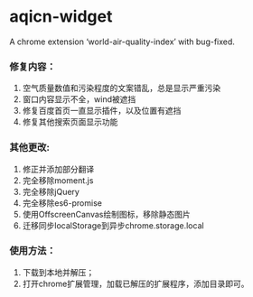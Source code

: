 # aqicn-widget

A chrome extension ‘world-air-quality-index’ with bug-fixed.

### 修复内容：

1. 空气质量数值和污染程度的文案错乱，总是显示严重污染
2. 窗口内容显示不全，wind被遮挡
3. 修复百度首页一直显示插件，以及位置有遮挡
4. 修复其他搜索页面显示功能

### 其他更改:

1. 修正并添加部分翻译
2. 完全移除moment.js
3. 完全移除jQuery
4. 完全移除es6-promise
5. 使用OffscreenCanvas绘制图标，移除静态图片
6. 迁移同步localStorage到异步chrome.storage.local

### 使用方法：

1. 下载到本地并解压；
2. 打开chrome扩展管理，加载已解压的扩展程序，添加目录即可。
